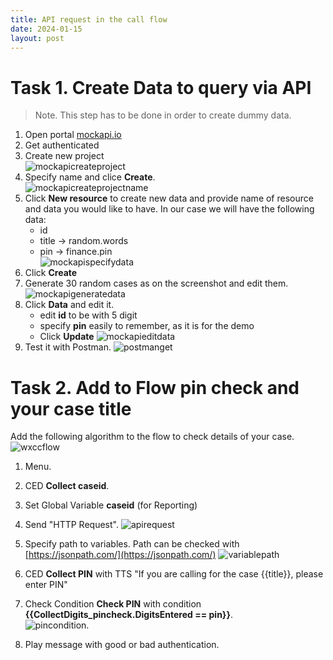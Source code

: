 ```yaml
---
title: API request in the call flow
date: 2024-01-15
layout: post
---
```


# Task 1. Create Data to query via API

> Note. This step has to be done in order to create dummy data.

1. Open portal [mockapi.io](mockapi.io)
2. Get authenticated
3. Create new project  
![mockapicreateproject](/assets/images/APIflow/mockapicreateproject.png)
4. Specify name and clice **Create**.  
![mockapicreateprojectname](/assets/images/APIflow/mockapicreateprojectname.png)
5. Click **New resource** to create new data and provide name of resource and data you would like to have. In our case we will have the following data:
	* id
	* title -> random.words
	* pin -> finance.pin  
![mockapispecifydata](/assets/images/APIflow/mockapispecifydata.png)
6. Click **Create**
7. Generate 30 random cases as on the screenshot and edit them.  
![mockapigeneratedata](/assets/images/APIflow/mockapigeneratedata.png)
8. Click **Data** and edit it.
	* edit **id** to be with 5 digit 
	* specify **pin** easily to remember, as it is for the demo
	* Click **Update**
![mockapieditdata](/assets/images/APIflow/mockapieditdata.png) 
9. Test it with Postman. 
![postmanget](/assets/images/APIflow/postmanget.png) 

# Task 2. Add to Flow pin check and your case title

Add the following algorithm to the flow to check details of your case.
![wxccflow](/assets/images/APIflow/wxccflow.png) 

1. Menu. 
2. CED **Collect caseid**. 
3. Set Global Variable **caseid** (for Reporting)
4. Send "HTTP Request". 
![apirequest](/assets/images/APIflow/apirequest.png)
5. Specify path to variables. Path can be checked with [https://jsonpath.com/](https://jsonpath.com/)
![variablepath](/assets/images/APIflow/variablepath.png)
6. CED **Collect PIN** with TTS "If you are calling for the case {{title}}, please enter PIN"
7. Check Condition **Check PIN** with condition **{{CollectDigits_pincheck.DigitsEntered == pin}}**.   
![pincondition](/assets/images/APIflow/pincondition.png). 

8. Play message with good or bad authentication.
